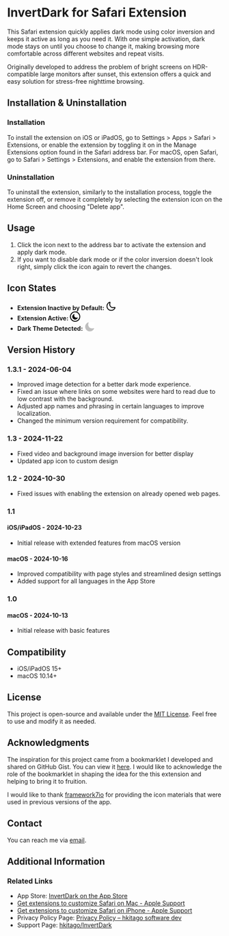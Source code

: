 # InvertDark for Safari Extension

This Safari extension quickly applies dark mode using color inversion and keeps it active as long as you need it. With one simple activation, dark mode stays on until you choose to change it, making browsing more comfortable across different websites and repeat visits.

Originally developed to address the problem of bright screens on HDR-compatible large monitors after sunset, this extension offers a quick and easy solution for stress-free nighttime browsing.

## Installation & Uninstallation

### Installation

To install the extension on iOS or iPadOS, go to Settings > Apps > Safari > Extensions, or enable the extension by toggling it on in the Manage Extensions option found in the Safari address bar.
For macOS, open Safari, go to Safari > Settings > Extensions, and enable the extension from there.

### Uninstallation

To uninstall the extension, similarly to the installation process, toggle the extension off, or remove it completely by selecting the extension icon on the Home Screen and choosing "Delete app".

## Usage

1. Click the icon next to the address bar to activate the extension and apply dark mode.
2. If you want to disable dark mode or if the color inversion doesn't look right, simply click the icon again to revert the changes.

## Icon States

- **Extension Inactive by Default:** <code><img src="https://raw.githubusercontent.com/hkitago/InvertDark/refs/heads/main/Shared%20(Extension)/Resources/images/toolbar-icon.svg" height="24" valign="bottom"/></code>
- **Extension Active:** <code><img src="https://raw.githubusercontent.com/hkitago/InvertDark/refs/heads/main/Shared%20(Extension)/Resources/images/toolbar-icon-dark.svg" height="24" valign="bottom"/></code>
- **Dark Theme Detected:** <code><img src="https://raw.githubusercontent.com/hkitago/InvertDark/refs/heads/main/Shared%20(Extension)/Resources/images/toolbar-icon-site-dark.svg" height="24" valign="bottom"/></code>

## Version History

### 1.3.1 - 2024-06-04

- Improved image detection for a better dark mode experience.
- Fixed an issue where links on some websites were hard to read due to low contrast with the background.
- Adjusted app names and phrasing in certain languages to improve localization.
- Changed the minimum version requirement for compatibility.

### 1.3 - 2024-11-22

- Fixed video and background image inversion for better display
- Updated app icon to custom design

### 1.2 - 2024-10-30

- Fixed issues with enabling the extension on already opened web pages.

### 1.1

#### **iOS/iPadOS** - 2024-10-23

- Initial release with extended features from macOS version

#### **macOS** - 2024-10-16

- Improved compatibility with page styles and streamlined design settings
- Added support for all languages in the App Store

### 1.0

#### **macOS** - 2024-10-13

- Initial release with basic features

## Compatibility

- iOS/iPadOS 15+
- macOS 10.14+

## License

This project is open-source and available under the [MIT License](LICENSE). Feel free to use and modify it as needed.

## Acknowledgments

The inspiration for this project came from a bookmarklet I developed and shared on GitHub Gist. You can view it [here](https://gist.github.com/hkitago/ef7aa6876254500cc27623c92a30fa2d). I would like to acknowledge the role of the bookmarklet in shaping the idea for the this extension and helping to bring it to fruition.

I would like to thank [framework7io](https://github.com/framework7io/framework7-icons) for providing the icon materials that were used in previous versions of the app.

## Contact

You can reach me via [email](mailto:hkitago@icloud.com?subject=Support%20for%20InvertDark).

## Additional Information

### Related Links
- App Store: [InvertDark on the App Store](https://apps.apple.com/app/invertdark-for-safari/id6736727849)
- [Get extensions to customize Safari on Mac - Apple Support](https://support.apple.com/guide/safari/get-extensions-sfri32508/mac)
- [Get extensions to customize Safari on iPhone - Apple Support](https://support.apple.com/guide/iphone/iphab0432bf6/18.0/ios/18.0)
- Privacy Policy Page: [Privacy Policy – hkitago software dev](https://hkitago.com/wpautoterms/privacy-policy/)
- Support Page: [hkitago/InvertDark](https://github.com/hkitago/InvertDark/)
